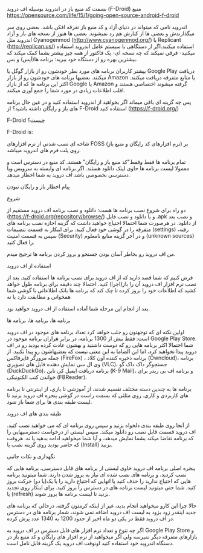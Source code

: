 بسمت کد منبع باز در اندروید بوسیله اف دروید (F-Droid)
منبع https://opensource.com/life/15/1/going-open-source-android-f-droid

اندروید نامی که میتواند در دنیای آزاد و کد منبع باز تفرقه افکن باشد. بعضی روی سر میگذارندش و بعضی ها از کنارش هم رد نمیشوند. بعضی ها هنوز از نسخه های باز و آزاد اندروید مثل Cyanogenmod (http://www.cyanogenmod.org/) یا Replicant (http://replican.us/) استفاده میکنند.اگر از دستگاهی با سیستم عامل اندروید استفاده میکنید- فرقی نمیکند که چه نسخه ای- یک فاکتور از همه چیز بیشتر بشما کمک میکند که بیشترین بهره رو از دستگاه خود ببرید: برنامه ها(اَپس) و بس.

بیشتر کاربران برنامه های مورد نظر خودشون رو از بازار گوگل یا Google Play دریافت میکنند. بعضیها برنامه های خودشون رو از بازار Amazon یا منابع متفرقه دریافت میکنند. اکثر این برنامه ها که از بازار Google یا Amazon گرفته میشوند اختصاصی هستند و اقلب اطلاعات زیادی در مورد شما را جمع آوری میکنند.

پس چه گزینه ای باقی میماند اگر بخواهید از اندروید استفاده کنید و در عین حال برنامه های باز و رایگان داشته باشید؟ از F-Droid استفاده کنید (https://f-droid.org/)

F-Droid چیست؟

F-Droid is:

شاخه ای نصب شدنی از نرم افزارهای FOSS (نرم افزارهای کد رایگان و منبع باز) بر روی پلت فرم های اندروید میباشد.

تمام برنامه ها فقط وفقط"کد منبع باز و رایگان" هستند. کد منبع در دسترس است و معمولا لیست برنامه ها حاوی لینک دانلود هستند. اگر برنامه ای وابسته به سرویس ویا دسترسی بخصوصی باشد اف دروید به شما اخطار میدهد. 

پیام اخطار باز و رایگان نبودن

شروع

دو راه برای شروع نصب برنامه ها هست: دانلود و نصب برنامه اف دروید مستقیم از (https://f-droid.org/repository/browse/) و یا دانلود و نصب فایل .apk و نصب بعد از دانلود. در هرصورت شما احتمالا احتیاج خواهید داشت که گزینه اجازه نصب برنامه های متفرقه را در گوشی خود فعال کنید. برای اینکار به قسمت تنضیمات (settings) رفته، سپس به قسمت امنیت (Security) و در آخر گزینه منابع نامعلوم (unknown sources) را فعال کنید.

من اف دروید رو بخاطر آسان بودن جستجو و بروز کردن برنامه ها ترجیح میدم.

استفاده از اف دروید

فرض کنیم که شما قصد دارید که از اف دروید برای نصب برنامه ها استفاده کنید. بعد از نصب نرم افزار اف دروید آن را باز(اجرا) کنید. احتمالا چند دقیقه برای برنامه طول خواهد کشید که اطلاعات خود را بروز کرده تا چک کند که برنامه ها بانک اطلاعاتی با گوشی شما همخوانی و مطابقت دارد یا نه 

بعد از انجام این مرحله شما آماده استفاده از اف دروید خواهید بود.

برنامه ها، برنامه ها، برنامه ها

اولین نکته ای که توجهتون رو جلب خواهد کرد تعداد برنامه های موجود در اف دروید است: فقط بیش از 1300 برنامه، در برابر هزاران برنامه موجود در Google Play Store. شما احتمالا اکثر برنامه هایی رو که دوست داشتید و بهشون عادت کرده بودید رو در اف دروید پیدا نخواهید کرد، اما این الضاما به این معنی نیست که بعضیهاشون رو پیدا نکنید. از جمله مرورگر فایرفاکس (FireFox) ، برنامه ذخیره کننده اون کلاد (Owncloud)، برنامه وی ال سی نمایش دهنده فایل های تصویری (VLC)، جستجوگر داک داک گو (DuckDuckGo)، برنامه دریافت ایمیل کی ناین (K-9 Mail)، و برنامه اف بی ریدر برای خواندن کتب الکتونیکی (FBReader).

برنامه ها به چندین دسته مختلف تقسیم شدند، از آموزشی تا بازی، از اینترنتی تا برنامه های کاربردی و کاری. روی مثلثی که بسمت راست در گوشی پنجره اف دروید بزنید تا لیست طبقه بندی ها برای شما باز شود.

طبقه بندی های اف دروید

از آنجا روی طبقه بندی دلخواه بزنید و سپس روی برنامه ای که می خواهید نصب کنید. اف دروید قسمت قابل نصب رو دانلود میکند. سپس لیستی از درخواست دسترسیهایی را که برنامه تقاضا میکند بشما نمایش میدهد، و آیا شما میخواهید ادامه بدهید یا نه. هروقت که حاضر بودید روی گزینه نصب یا (Install) بزنید.

نگهداری و نکات جانبی

پنجره اصلی برنامه اف دروید حاوی لیستی از برنامه های قابل دسترسی، برنامه هایی که نصب کردید، و برنامه های نصب شده ای نیاز به بروز شدن دارند. شما میتونید برنامه هایی که احتیاج ندارید را حذف کنید یا انهایی که احتیاج دارید را با یک(یا دو) حرکت بروز کنید. شما حتی میتونید لیست برنامه های در دسترس را بروز کنید. برای اینکار روی تجدید یا (refresh) بزنید تا لیست برنامه ها بروز شوند.

حالا چرا این کارو میخواهید انجام بدید، غیر از اینکه کرمتون گرفته. درحالی که برنامه های جدید اینقدر زود بزود به لیست اف دروید اضافه نمی شوند، شمار برنامه های در دسترس در اف دروید فقط در یکی دو ماه اخیر از حدود 1200 به 1340 عدد پرش کرده.

اگر چه تنوع و تعداد نرم افزار های قابل دسترس در اف دروید به Google Play Store و بازارهای متفرقه دیگر نمیرسه ولی اگر میخواهید از نرم افزار های رایگان و کد منبع باز در دستگاه اندروید خود استفاده کنید اونوقت اف دروید یک گزینه قابل تامل است.
